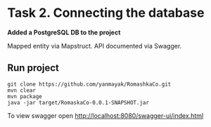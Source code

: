 # Task 2. Connecting the database

**Added a PostgreSQL DB to the project**

Mapped entity via Mapstruct.
API documented via Swagger.

## Run project
```
git clone https://github.com/yanmayak/RomashkaCo.git
mvn clear
mvn package
java -jar target/RomaskaCo-0.0.1-SNAPSHOT.jar
```
To view swagger open [http://localhost:8080/swagger-ui/index.html](http://localhost:8080/swagger-ui/index.html#/)
